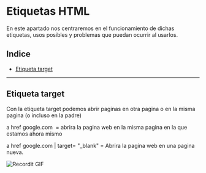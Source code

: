 # Etiquetas HTML

En este apartado nos centraremos en el funcionamiento de dichas etiquetas, usos posibles y problemas que puedan ocurrir al usarlos.

## Indice

- [Etiqueta target](#Etiqueta-target)

---

## Etiqueta target


Con la etiqueta target podemos abrir paginas en otra pagina o en la misma pagina (o incluso en la padre)

a href google.com  = abrira la pagina web en la misma pagina en la que estamos ahora mismo

a href google.com | target= "_blank" = Abrira la pagina web en una pagina nueva.

![Recordit GIF](http://g.recordit.co/iLN6A0vSD8.gif)

